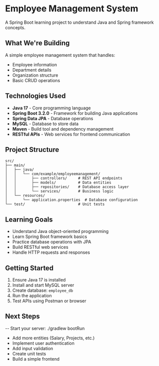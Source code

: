 # Employee Management System

A Spring Boot learning project to understand Java and Spring framework concepts.

## What We're Building

A simple employee management system that handles:
- Employee information
- Department details  
- Organization structure
- Basic CRUD operations

## Technologies Used

- **Java 17** - Core programming language
- **Spring Boot 3.2.0** - Framework for building Java applications
- **Spring Data JPA** - Database operations
- **MySQL** - Database to store data
- **Maven** - Build tool and dependency management
- **RESTful APIs** - Web services for frontend communication

## Project Structure

```
src/
├── main/
│   ├── java/
│   │   └── com/example/employeemanagement/
│   │       ├── controllers/     # REST API endpoints
│   │       ├── models/          # Data entities
│   │       ├── repositories/    # Database access layer
│   │       └── services/        # Business logic
│   └── resources/
│       └── application.properties  # Database configuration
└── test/                        # Unit tests
```

## Learning Goals

- Understand Java object-oriented programming
- Learn Spring Boot framework basics
- Practice database operations with JPA
- Build RESTful web services
- Handle HTTP requests and responses

## Getting Started

1. Ensure Java 17 is installed
2. Install and start MySQL server
3. Create database: `employee_db`
4. Run the application
5. Test APIs using Postman or browser

## Next Steps

-- Start your server: ./gradlew bootRun

- Add more entities (Salary, Projects, etc.)
- Implement user authentication
- Add input validation
- Create unit tests
- Build a simple frontend 
